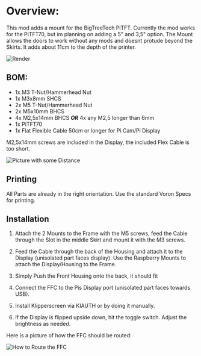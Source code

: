 # Overview:

This mod adds a mount for the BigTreeTech PiTFT. Currently the mod works for the PiTFT70, but im planning on adding a 5" and 3,5" option.
The Mount allows the doors to work without any mods and doesnt protude beyond the Skirts. It adds about 11cm to the depth of the printer.

![Render](https://github.com/Mac10goesBRRRT/VoronUsers/blob/master/printer_mods/Mac10goesBRRRT/BTT_PiTFT/images/PiTFT_Render.png)



## BOM:

- 1x M3 T-Nut/Hammerhead Nut
- 1x M3x8mm SHCS
- 2x M5 T-Nut/Hammerhead Nut
- 2x M5x10mm BHCS
- 4x M2,5x14mm BHCS _**OR**_ 4x any M2,5 longer than 6mm
- 1x PiTFT70
- 1x Flat Flexible Cable 50cm or longer for Pi Cam/Pi Display

M2,5x14mm screws are included in the Display, the included Flex Cable is too short.

![Picture with some Distance](https://github.com/Mac10goesBRRRT/VoronUsers/blob/master/printer_mods/Mac10goesBRRRT/BTT_PiTFT/images/Display_Front.jpg)

## Printing

All Parts are already in the right orientation. Use the standard Voron Specs for printing.

## Installation

1. Attach the 2 Mounts to the Frame with the M5 screws, feed the Cable through the Slot in the middle Skirt and mount it with the M3 screws.

2. Feed the Cable through the back of the Housing and attach it to the Display (unisolated part faces display). Use the Raspberry Mounts to attach the Display/Housing to the Frame.

3. Simply Push the Front Housing onto the back, it should fit

4. Connect the FFC to the Pis Display port (unisolated part faces towards USB).

5. Install Klipperscreen via KIAUTH or by doing it manually.

6. If the Display is flipped upside down, hit the toggle switch. Adjust the brightness as needed.

Here is a picture of how the FFC should be routed:

![How to Route the FFC](https://github.com/Mac10goesBRRRT/VoronUsers/blob/master/printer_mods/Mac10goesBRRRT/BTT_PiTFT/images/FFC-Routing.jpg)
